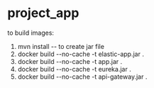 # project_app

to build images:
1)  mvn install -- to create jar file
2)  docker build  --no-cache -t elastic-app.jar .
3)  docker build  --no-cache -t app.jar .
4)  docker build  --no-cache -t eureka.jar .
5)  docker build  --no-cache -t api-gateway.jar .
